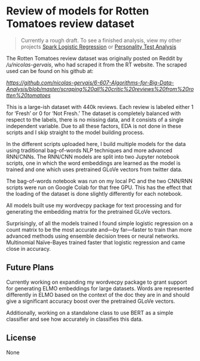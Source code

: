 # Review of models for Rotten Tomatoes review dataset
>Currently a rough draft.  To see a finished analysis, view my other projects [Spark Logistic Regression](https://github.com/metriczulu/pyspark_log_reg_model) or [Personality Test Analysis](https://github.com/metriczulu/open_source_personality_analysis)

The Rotten Tomatoes review dataset was originally posted on Reddit by */u/nicolas-gervais*, who had scraped it from the RT website.  The scraped used can be found on his github at:

*https://github.com/nicolas-gervais/6-607-Algorithms-for-Big-Data-Analysis/blob/master/scraping%20all%20critic%20reviews%20from%20rotten%20tomatoes*

This is a large-ish dataset with 440k reviews.  Each review is labeled either 1 for ‘Fresh’ or 0 for ‘Not Fresh.’  The dataset is completely balanced with respect to the labels, there is no missing data, and it consists of a single independent variable.  Due to all these factors, EDA is not done in these scripts and I skip straight to the model building process.

In the different scripts uploaded here, I build multiple models for the data using traditional bag-of-words NLP techniques and more advanced RNN/CNNs.  The RNN/CNN models are split into two Jupyter notebook scripts, one in which the word embeddings are learned as the model is trained and one which uses pretrained GLoVe vectors from twitter data.

The bag-of-words notebook was run on my local PC and the two CNN/RNN scripts were run on Google Colab for that free GPU.  This has the effect that the loading of the dataset is done slightly differently for each notebook.

All models built use my wordvecpy package for text processing and for generating the embedding matrix for the pretrained GLoVe vectors.

Surprisingly, of all the models trained I found simple logistic regression on a count matrix to be the most accurate and—by far—faster to train than more advanced methods using ensemble decision trees or neural networks.  Multinomial Naïve-Bayes trained faster that logistic regression and came close in accuracy.

## Future Plans

Currently working on expanding my wordvecpy package to grant support for generating ELMO embeddings for large datasets.  Words are represented differently in ELMO based on the context of the doc they are in and should give a significant accuracy boost over the pretrained GLoVe vectors.  

Additionally, working on a standalone class to use BERT as a simple classifier and see how accurately in classifies this data.

## License
None

